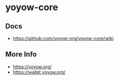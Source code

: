 # yoyow-core

## Docs
* https://github.com/yoyow-org/yoyow-core/wiki

## More Info
* https://yoyow.org/
* https://wallet.yoyow.org/
